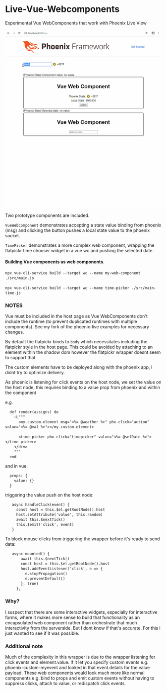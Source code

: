 # Live-Vue-Webcomponents
Experimental Vue WebComponents that work with Phoenix Live View

![example](docs/live-vue-view.gif)

Two prototype components are included. 

`VueWebComponent` demonstrates accepting a state value binding from phoenix (msg) and clicking the button pushes a local state value to the phoenix socket.

`TimePicker` demonstrates a more complex web component, wrapping the flatpickr time chooser widget in a vue wc and pushing the selected date.
 
#### Building Vue components as web components. ####  
```ecmascript 6
npx vue-cli-service build --target wc --name my-web-component ./src/main.js

npx vue-cli-service build --target wc --name time-picker ./src/main-time.js
```

### NOTES ###

Vue must be included in the host page as Vue WebComponents don't include the runtime (to prevent duplicated runtimes with multiple components). See my fork of the phoenix-live examples for necessary changes.

By default the flatpickr binds to `body` which necessitates including the flatpickr style in the host page. This could be avoided by attaching to an element within the shadow dom however the flatpickr wrapper doesnt seem to support that. 

The custom elements have to be deployed along with the phoenix app, I didnt try to optimize delivery. 

As phoenix is listening for click events on the host node, we set the value on the host node, this requires binding to a value prop from phoenix and within the component

e.g. 

```
  def render(assigns) do
    ~L"""
      <my-custom-element msg="<%= @weather %>" phx-click="action" value="<%= @val %>"></my-custom-element>

      <time-picker phx-click="timepicker" value="<%= @selDate %>"></time-picker>
    </div>
    """
  end
``` 

and in vue:

```ecmascript 6
  props: {
    value: {}
  }
```

triggering the value push on the host node:

```ecmascript 6
   async handleClick(event) {
     const host = this.$el.getRootNode().host
     host.setAttribute('value', this.random)
     await this.$nextTick()
     this.$emit('click', event)
   }
```

To block mouse clicks from triggering the wrapper before it's ready to send data:

```ecmascript 6
   async mounted() {
       await this.$nextTick()
       const host = this.$el.getRootNode().host
       host.addEventListener('click', e => {
         e.stopPropagation()
         e.preventDefault()
       }, true)
     },
```

### Why?

I suspect that there are some interactive widgets, especially for interactive forms, where it makes more sense to build that functionality as an encapsulated web component rather than orchestrate that much interactivity from the serverside. But I dont know if that's accurate. For this I just wanted to see if it was possible. 

### Additional note
Much of the complexity in this wrapper is due to the wrapper listening for click events and element.value. If it let you specify custom events e.g. phoenix-custom-myevent and looked in that event.details for the value payload. These web components would look much more like normal components e.g. bind to props and emit custom events without having to suppress clicks, attach to value, or redispatch click events. 







